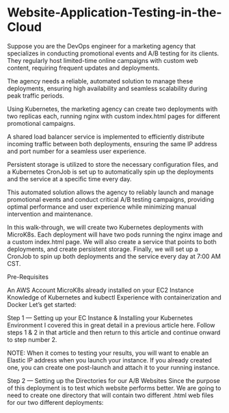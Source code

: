 # Website-Application-Testing-in-the-Cloud

Suppose you are the DevOps engineer for a marketing agency that specializes in conducting promotional events and A/B testing for its clients. They regularly host limited-time online campaigns with custom web content, requiring frequent updates and deployments.

The agency needs a reliable, automated solution to manage these deployments, ensuring high availability and seamless scalability during peak traffic periods.

Using Kubernetes, the marketing agency can create two deployments with two replicas each, running nginx with custom index.html pages for different promotional campaigns.

A shared load balancer service is implemented to efficiently distribute incoming traffic between both deployments, ensuring the same IP address and port number for a seamless user experience.

Persistent storage is utilized to store the necessary configuration files, and a Kubernetes CronJob is set up to automatically spin up the deployments and the service at a specific time every day.

This automated solution allows the agency to reliably launch and manage promotional events and conduct critical A/B testing campaigns, providing optimal performance and user experience while minimizing manual intervention and maintenance.

In this walk-through, we will create two Kubernetes deployments with MicroK8s. Each deployment will have two pods running the nginx image and a custom index.html page. We will also create a service that points to both deployments, and create persistent storage. Finally, we will set up a CronJob to spin up both deployments and the service every day at 7:00 AM CST.

Pre-Requisites

An AWS Account
MicroK8s already installed on your EC2 Instance
Knowledge of Kubernetes and kubectl
Experience with containerization and Docker
Let’s get started:

Step 1 — Setting up your EC Instance & Installing your Kubernetes Environment
I covered this in great detail in a previous article here. Follow steps 1 & 2 in that article and then return to this article and continue onward to step number 2.

NOTE: When it comes to testing your results, you will want to enable an Elastic IP address when you launch your instance. If you already created one, you can create one post-launch and attach it to your running instance.

Step 2 — Setting up the Directories for our A/B Websites
Since the purpose of this deployment is to test which website performs better. We are going to need to create one directory that will contain two different .html web files for our two different deployments:
